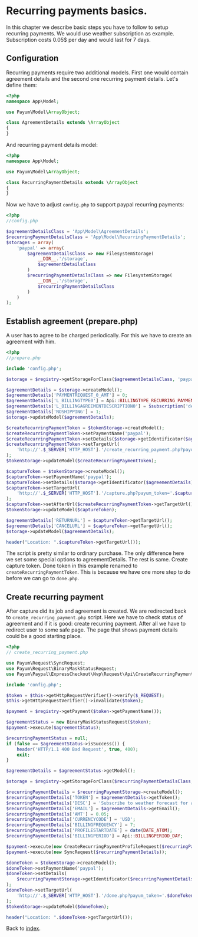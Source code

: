 # Recurring payments basics.

In this chapter we describe basic steps you have to follow to setup recurring payments.
We would use weather subscription as example.
Subscription costs 0.05$ per day and would last for 7 days.

## Configuration

Recurring payments require two additional models.
First one would contain agreement details and the second one recurring payment details.
Let's define them:

```php
<?php
namespace App\Model;

use Payum\Model\ArrayObject;

class AgreementDetails extends \ArrayObject
{
}
```

And recurring payment details model:


```php
<?php
namespace App\Model;

use Payum\Model\ArrayObject;

class RecurringPaymentDetails extends \ArrayObject
{
}
```

Now we have to adjust `config.php` to support paypal recurring payments:

```php
<?php
//config.php

$agreementDetailsClass = 'App\Model\AgreementDetails';
$recurringPaymentDetailsClass = 'App\Model\RecurringPaymentDetails';
$storages = array(
    'paypal' => array(
        $agreementDetailsClass => new FilesystemStorage(
            __DIR__.'/storage',
            $agreementDetailsClass
        )
        $recurringPaymentDetailsClass => new FilesystemStorage(
            __DIR__.'/storage',
            $recurringPaymentDetailsClass
        )
    )
);
```

## Establish agreement (prepare.php)

A user has to agree to be charged periodically.
For this we have to create an agreement with him.

```php
<?php
//prepare.php

include 'config.php';

$storage = $registry->getStorageForClass($agreementDetailsClass, 'paypal');

$agreementDetails = $storage->createModel();
$agreementDetails['PAYMENTREQUEST_0_AMT'] = 0;
$agreementDetails['L_BILLINGTYPE0'] = Api::BILLINGTYPE_RECURRING_PAYMENTS;
$agreementDetails['L_BILLINGAGREEMENTDESCRIPTION0'] = $subscription['description'];
$agreementDetails['NOSHIPPING'] = 1;
$storage->updateModel($agreementDetails);

$createRecurringPaymentToken = $tokenStorage->createModel();
$createRecurringPaymentToken->setPaymentName('paypal');
$createRecurringPaymentToken->setDetails($storage->getIdentificator($agreementDetails));
$createRecurringPaymentToken->setTargetUrl(
    'http://'.$_SERVER['HTTP_HOST'].'/create_recurring_payment.php?payum_token='.$doneToken->getHash()
);
$tokenStorage->updateModel($createRecurringPaymentToken);

$captureToken = $tokenStorage->createModel();
$captureToken->setPaymentName('paypal');
$captureToken->setDetails($storage->getIdentificator($agreementDetails));
$captureToken->setTargetUrl(
    'http://'.$_SERVER['HTTP_HOST'].'/capture.php?payum_token='.$captureToken->getHash()
);
$captureToken->setAfterUrl($createRecurringPaymentToken->getTargetUrl());
$tokenStorage->updateModel($captureToken);

$agreementDetails['RETURNURL'] = $captureToken->getTargetUrl();
$agreementDetails['CANCELURL'] = $captureToken->getTargetUrl();
$storage->updateModel($agreementDetails);

header("Location: ".$captureToken->getTargetUrl());
```

The script is pretty similar to ordinary purchase.
The only difference here we set some special options to agreementDetails.
The rest is same. Create capture token.
Done token in this example renamed to `createRecurringPaymentToken`.
This is because we have one more step to do before we can go to `done.php`.

## Create recurring payment

After capture did its job and agreement is created.
We are redirected back to `create_recurring_payment.php` script.
Here we have to check status of agreement and if it is good: create recurring payment.
After all we have to redirect user to some safe page.
The page that shows payment details could be a good starting place.

```php
<?php
// create_recurring_payment.php

use Payum\Request\SyncRequest;
use Payum\Request\BinaryMaskStatusRequest;
use Payum\Paypal\ExpressCheckout\Nvp\Request\Api\CreateRecurringPaymentProfileRequest;

include 'config.php';

$token = $this->getHttpRequestVerifier()->verify($_REQUEST);
$this->getHttpRequestVerifier()->invalidate($token);

$payment = $registry->getPayment($token->getPaymentName());

$agreementStatus = new BinaryMaskStatusRequest($token);
$payment->execute($agreementStatus);

$recurringPaymentStatus = null;
if (false == $agreementStatus->isSuccess()) {
    header('HTTP/1.1 400 Bad Request', true, 400);
    exit;
}

$agreementDetails = $agreementStatus->getModel();

$storage = $registry->getStorageForClass($recurringPaymentDetailsClass, $token->getPaymentName());

$recurringPaymentDetails = $recurringPaymentStorage->createModel();
$recurringPaymentDetails['TOKEN'] = $agreementDetails->getToken();
$recurringPaymentDetails['DESC'] = 'Subscribe to weather forecast for a week. It is 0.05$ per day.';
$recurringPaymentDetails['EMAIL'] = $agreementDetails->getEmail();
$recurringPaymentDetails['AMT'] = 0.05;
$recurringPaymentDetails['CURRENCYCODE'] = 'USD';
$recurringPaymentDetails['BILLINGFREQUENCY'] = 7;
$recurringPaymentDetails['PROFILESTARTDATE'] = date(DATE_ATOM);
$recurringPaymentDetails['BILLINGPERIOD'] = Api::BILLINGPERIOD_DAY;

$payment->execute(new CreateRecurringPaymentProfileRequest($recurringPaymentDetails));
$payment->execute(new SyncRequest($recurringPaymentDetails));

$doneToken = $tokenStorage->createModel();
$doneToken->setPaymentName('paypal');
$doneToken->setDetails(
    $recurringPaymentStorage->getIdentificator($recurringPaymentDetails)
);
$doneToken->setTargetUrl(
    'http://'.$_SERVER['HTTP_HOST'].'/done.php?payum_token='.$doneToken->getHash()
);
$tokenStorage->updateModel($doneToken);

header("Location: ".$doneToken->getTargetUrl());
```

Back to [index](index.md).